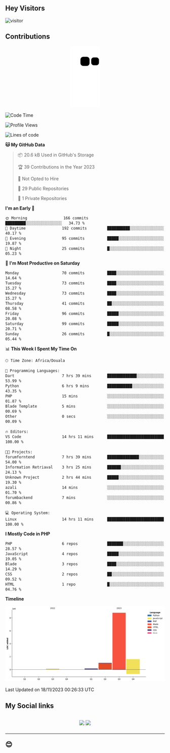 ## Hey Visitors
![visitor](https://profile-counter.glitch.me/Fotsingboris/count.svg)

## Contributions
<p align="center">
  <img src="https://raw.githubusercontent.com/Fotsingboris/Fotsingboris/output/github-contribution-grid-snake.svg" />
</p>

<!--START_SECTION:waka-->
![Code Time](http://img.shields.io/badge/Code%20Time-717%20hrs%2052%20mins-blue)

![Profile Views](http://img.shields.io/badge/Profile%20Views-0-blue)

![Lines of code](https://img.shields.io/badge/From%20Hello%20World%20I%27ve%20Written-11.6%20million%20lines%20of%20code-blue)

**🐱 My GitHub Data** 

> 📦 20.6 kB Used in GitHub's Storage 
 > 
> 🏆 39 Contributions in the Year 2023
 > 
> 🚫 Not Opted to Hire
 > 
> 📜 29 Public Repositories 
 > 
> 🔑 1 Private Repositories 
 > 
**I'm an Early 🐤** 

```text
🌞 Morning                166 commits         █████████░░░░░░░░░░░░░░░░   34.73 % 
🌆 Daytime                192 commits         ██████████░░░░░░░░░░░░░░░   40.17 % 
🌃 Evening                95 commits          █████░░░░░░░░░░░░░░░░░░░░   19.87 % 
🌙 Night                  25 commits          █░░░░░░░░░░░░░░░░░░░░░░░░   05.23 % 
```
📅 **I'm Most Productive on Saturday** 

```text
Monday                   70 commits          ████░░░░░░░░░░░░░░░░░░░░░   14.64 % 
Tuesday                  73 commits          ████░░░░░░░░░░░░░░░░░░░░░   15.27 % 
Wednesday                73 commits          ████░░░░░░░░░░░░░░░░░░░░░   15.27 % 
Thursday                 41 commits          ██░░░░░░░░░░░░░░░░░░░░░░░   08.58 % 
Friday                   96 commits          █████░░░░░░░░░░░░░░░░░░░░   20.08 % 
Saturday                 99 commits          █████░░░░░░░░░░░░░░░░░░░░   20.71 % 
Sunday                   26 commits          █░░░░░░░░░░░░░░░░░░░░░░░░   05.44 % 
```


📊 **This Week I Spent My Time On** 

```text
🕑︎ Time Zone: Africa/Douala

💬 Programming Languages: 
Dart                     7 hrs 39 mins       █████████████░░░░░░░░░░░░   53.99 % 
Python                   6 hrs 9 mins        ███████████░░░░░░░░░░░░░░   43.35 % 
PHP                      15 mins             ░░░░░░░░░░░░░░░░░░░░░░░░░   01.87 % 
Blade Template           5 mins              ░░░░░░░░░░░░░░░░░░░░░░░░░   00.69 % 
Other                    0 secs              ░░░░░░░░░░░░░░░░░░░░░░░░░   00.09 % 

🔥 Editors: 
VS Code                  14 hrs 11 mins      █████████████████████████   100.00 % 

🐱‍💻 Projects: 
forumforntend            7 hrs 39 mins       ██████████████░░░░░░░░░░░   54.00 % 
Information Retriaval    3 hrs 25 mins       ██████░░░░░░░░░░░░░░░░░░░   24.13 % 
Unknown Project          2 hrs 44 mins       █████░░░░░░░░░░░░░░░░░░░░   19.30 % 
azali                    14 mins             ░░░░░░░░░░░░░░░░░░░░░░░░░   01.70 % 
forumbackend             7 mins              ░░░░░░░░░░░░░░░░░░░░░░░░░   00.86 % 

💻 Operating System: 
Linux                    14 hrs 11 mins      █████████████████████████   100.00 % 
```

**I Mostly Code in PHP** 

```text
PHP                      6 repos             ███████░░░░░░░░░░░░░░░░░░   28.57 % 
JavaScript               4 repos             █████░░░░░░░░░░░░░░░░░░░░   19.05 % 
Blade                    3 repos             ████░░░░░░░░░░░░░░░░░░░░░   14.29 % 
CSS                      2 repos             ██░░░░░░░░░░░░░░░░░░░░░░░   09.52 % 
HTML                     1 repo              █░░░░░░░░░░░░░░░░░░░░░░░░   04.76 % 
```



**Timeline**

![Lines of Code chart](https://raw.githubusercontent.com/Fotsingboris/Fotsingboris/main/assets/bar_graph.png)


 Last Updated on 18/11/2023 00:26:33 UTC
<!--END_SECTION:waka-->

<h2>My Social links <h2>
<p align="center">
   <a href="https://linkedin.com/in/Fotsingboris-Mathieu"><img src="https://img.shields.io/badge/linkedin-%230077B5.svg?style=for-the-badge&logo=linkedin&logoColor=white"></a>
   <a href="https://instagram.com/Fotsingboris"><img src="https://img.shields.io/badge/instagram-%23E4405F.svg?style=for-the-badge&logo=Instagram&logoColor=white"></a>
  </p>
<hr>
😊
